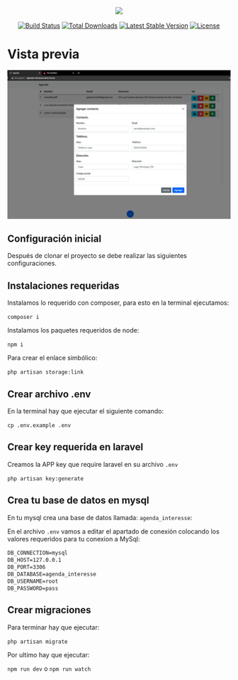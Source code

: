 <p align="center"><a href="https://laravel.com" target="_blank"><img src="https://raw.githubusercontent.com/laravel/art/master/logo-lockup/5%20SVG/2%20CMYK/1%20Full%20Color/laravel-logolockup-cmyk-red.svg" width="400"></a></p>

<p align="center">
<a href="https://travis-ci.org/laravel/framework"><img src="https://travis-ci.org/laravel/framework.svg" alt="Build Status"></a>
<a href="https://packagist.org/packages/laravel/framework"><img src="https://img.shields.io/packagist/dt/laravel/framework" alt="Total Downloads"></a>
<a href="https://packagist.org/packages/laravel/framework"><img src="https://img.shields.io/packagist/v/laravel/framework" alt="Latest Stable Version"></a>
<a href="https://packagist.org/packages/laravel/framework"><img src="https://img.shields.io/packagist/l/laravel/framework" alt="License"></a>
</p>

# Vista previa

<p align="center"><img src="./ImageReadme/imagenMuestra.png"  width="600"></p>

## Configuración inicial

Después de clonar el proyecto se debe realizar las siguientes configuraciones.

## Instalaciones requeridas

Instalamos lo requerido con composer, para esto en la terminal ejecutamos:

`composer i`

Instalamos los paquetes requeridos de node:

`npm i`

Para crear el enlace simbólico:

`php artisan storage:link`

## Crear archivo .env

En la terminal hay que ejecutar el siguiente comando:

`cp .env.example .env`

## Crear key requerida en laravel

Creamos la APP key que require laravel en su archivo `.env`

`php artisan key:generate`

## Crea tu base de datos en mysql

En tu mysql crea una base de datos llamada: `agenda_interesse`:

En el archivo `.env` vamos a editar el apartado de conexión colocando los valores requeridos para tu conexion a MySql:

```env
DB_CONNECTION=mysql
DB_HOST=127.0.0.1
DB_PORT=3306
DB_DATABASE=agenda_interesse
DB_USERNAME=root
DB_PASSWORD=pass
```

## Crear migraciones

Para terminar hay que ejecutar:

`php artisan migrate`

Por ultimo hay que ejecutar:

`npm run dev` o `npm run watch`